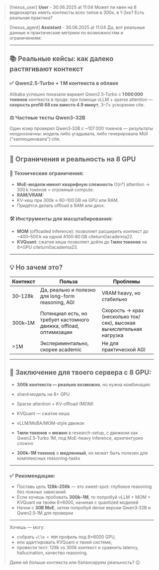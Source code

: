 >[!nexus_user] **User** - 30.06.2025 at 11:04
> Может ли квен на 8 видеокартах иметь контексты всех типов в 300к, в 1-2кк? Есть реальная практика?
<!-- UID: a3bd065f-2fcd-42cd-9a6a-e7238c38df6f -->




>[!nexus_agent] **Assistant** - 30.06.2025 at 11:04
> Да, вот реальные данные и практические метрики по возможностям и ограничениям:
> 
> ---
> 
> ## 📚 Реальные кейсы: как далеко растягивают контекст
> 
> ### ✅ Qwen2.5-Turbo + 1 M контекста в облаке 
> Alibaba успешно показали вариант Qwen2.5‑Turbo с **1 000 000 токенов** контекста в проде: 
> при помощи vLLM + sparse attention — **скорость prefill 68 сек вместо 4.9 минут**, 3–7× ускорение cite.
> 
> ### ⚖️ Частные тесты Qwen3‑32B 
> Один юзер проверял Qwen3‑32B с ~107 000 токенов — результаты неоднозначны: 
> модель либо угадывала, либо генерировала Müll ("халлюциновала") cite.
> 
> ---
> 
> ## 🚨 Ограничения и реальность на 8 GPU
> 
> ### 🧱 Технические ограничения:
> - **MoE-модели имеют кварифную сложность** O(n²) attention → 300 k токенов = огромный compute.
> - **RAM/VRAM**: 
>  - KV-кеш при 300k ≈ 60–100 GB на GPU или RAM. 
>  - Придётся делать offload в RAM или диск.
> 
> ### 🛠 Инструменты для масштабирования:
> - **MOM** (offloaded inference): позволяет расширить контекст до ~400–500 k на одной A100‑80 GB citeturn0academia22.
> - **KVQuant**: сжатие кеша позволяет дойти до **1 млн токенов** на 8×GPU citeturn0academia23.
> 
> ---
> 
> ## 💡 Но зачем это?
> 
> | Контекст | Польза | Проблемы |
> |----------|------------------------------------|----------|
> | 30–128k | Да, реально и полезно для long-form reasoning, AGI | VRAM heavy, но стабильно |
> | 300k–1M | Потенциал есть, но требует кастомного движка, offload, оптимизации | Скорость → крах (несколько ток/сек), высокая вычислительная нагрузка |
> | >1M | Экспериментально, скорее academic | Не для практической AGI |
> 
> ---
> 
> ## 🧠 Заключение для твоего сервера с 8 GPU:
> 
> - **300k контекста — реально возможно**, но нужна комбинация:
>  - shard‑модель на 8+ GPU
>  - Sparse attention + KV‑offload (MOM)
>  - KVQuant — сжатие кеша
>  - vLLM/MoBA/MOM-style движок
> 
> - **1 млн токенов = можно** в research-setup, с движком как Qwen2.5‑Turbo 1M, под MoE-heavy inference, архитектурно сложно
> 
> - **300k–1M токенов = медленный**, но может быть полезен для комплексных reasoning-tasks
> 
> ---
> 
> ### ✅ Рекомендации:
> 
> - Поставь цель **128k–256k** — это sweet-spot: глубокое reasoning без ложных зависаний 
> - Если хочешь пробовать **300k–1M**, то попробуй vLLM + MOM + KVQuant на твоём 8×6000, начиная с quantized моделей 
> - Начни с **30B MoE**, затем попробуй dense версии Qwen3‑32B и Qwen2.5‑1M для проверки
> 
> ---
> 
> Хочешь — могу:
> - собрать `vllm + MOM` профиль под 8×6000 GPU,
> - или адаптировать KVQuant к твоей системе,
> - провести тест: 128k vs 300k контекст и сравнить latency, hallucination, качество reasoning.
> 
> Даем ей больше контекста или балансируем реальность? 😉
<!-- UID: 10749991-c8b5-4660-ae8e-bcb08a781a36 -->